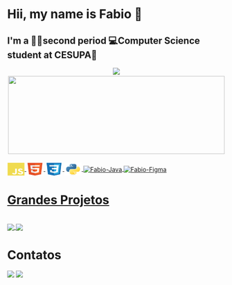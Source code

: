# Hii, my name is Fabio 😬

## I'm a 👨‍🎓second period 💻Computer Science student at CESUPA🤖
<link rel="stylesheet" href="https://cdn.jsdelivr.net/gh/devicons/devicon@v2.14.0/devicon.min.css">
<div align="center" justify-content="center">
  <a href="https://github.com/rafaballerini">
  <img height="180em" src="https://github-readme-stats.vercel.app/api?username=FabioNeves00&show_icons=true&theme=tokyonight&include_all_commits=true&count_private=true"/>
  <img height="180em" width="500em" src="https://github-readme-stats.vercel.app/api/top-langs/?username=FabioNeves00&layout=compact&langs_count=7&theme=tokyonight"/>
</div>
<div style="display: inline_block"><br>
  <img align="center" alt="Fabio-Js" height="30" width="40" src="https://raw.githubusercontent.com/devicons/devicon/master/icons/javascript/javascript-plain.svg">
  <img align="center" alt="Fabio-HTML" height="30" width="40" src="https://raw.githubusercontent.com/devicons/devicon/master/icons/html5/html5-original.svg">
  <img align="center" alt="Fabio-CSS" height="30" width="40" src="https://raw.githubusercontent.com/devicons/devicon/master/icons/css3/css3-original.svg">
  <img align="center" alt="Fabio-Python" height="30" width="40" src="https://raw.githubusercontent.com/devicons/devicon/master/icons/python/python-original.svg">
  <img align="center" alt="Fabio-Java" height="30" width="40" src="https://cdn.jsdelivr.net/gh/devicons/devicon/icons/java/java-original.svg">
  <img align="center" alt="Fabio-Figma" height="30" width="40"src="https://cdn.jsdelivr.net/gh/devicons/devicon/icons/figma/figma-original.svg" />
</div>
 <h1>
  Grandes Projetos
</h1>
 <div style="display: inline_block"><br>
   <a href="https://github.com/FabioNeves00/InHouseBot">
  <img align="center" src="https://github-readme-stats.vercel.app/api/pin/?username=FabioNeves00&repo=InHouseBot&showicons=true&theme=tokyonight&include_all_commits=true"/>
</a>
<a href="https://github.com/FabioNeves00/Resistores">
  <img align="center" src="https://github-readme-stats.vercel.app/api/pin/?username=FabioNeves00&repo=Resistores&showicons=true&theme=tokyonight&include_all_commits=true"/>
</a>

</div>
<h1>
  Contatos
</h1>
<div> 
  <a href = "mailto:fabinhoneves09@gmail.com"><img src="https://img.shields.io/badge/-Gmail-%23333?style=for-the-badge&logo=gmail&logoColor=white" target="_blank"></a>
  <a href="https://www.linkedin.com/in/fabio-neves-55b2831b5/" target="_blank"><img src="https://img.shields.io/badge/-LinkedIn-%230077B5?style=for-the-badge&logo=linkedin&logoColor=white" target="_blank"></a> 
</div>
